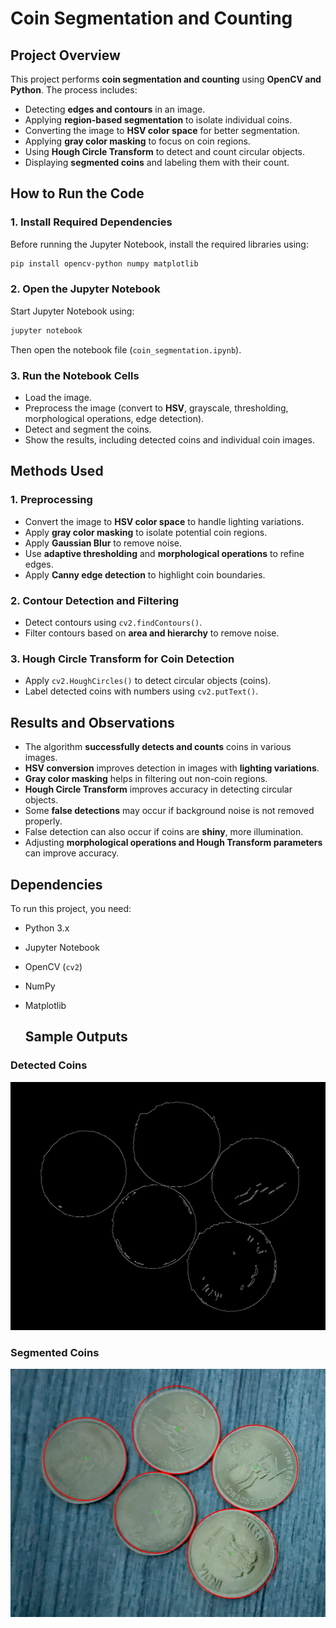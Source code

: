 # Coin Segmentation and Counting

## **Project Overview**
This project performs **coin segmentation and counting** using **OpenCV and Python**. The process includes:
- Detecting **edges and contours** in an image.
- Applying **region-based segmentation** to isolate individual coins.
- Converting the image to **HSV color space** for better segmentation.
- Applying **gray color masking** to focus on coin regions.
- Using **Hough Circle Transform** to detect and count circular objects.
- Displaying **segmented coins** and labeling them with their count.

## **How to Run the Code**
### **1. Install Required Dependencies**
Before running the Jupyter Notebook, install the required libraries using:
```bash
pip install opencv-python numpy matplotlib
```

### **2. Open the Jupyter Notebook**
Start Jupyter Notebook using:
```bash
jupyter notebook
```
Then open the notebook file (`coin_segmentation.ipynb`).

### **3. Run the Notebook Cells**
- Load the image.
- Preprocess the image (convert to **HSV**, grayscale, thresholding, morphological operations, edge detection).
- Detect and segment the coins.
- Show the results, including detected coins and individual coin images.

## **Methods Used**
### **1. Preprocessing**
- Convert the image to **HSV color space** to handle lighting variations.
- Apply **gray color masking** to isolate potential coin regions.
- Apply **Gaussian Blur** to remove noise.
- Use **adaptive thresholding** and **morphological operations** to refine edges.
- Apply **Canny edge detection** to highlight coin boundaries.

### **2. Contour Detection and Filtering**
- Detect contours using `cv2.findContours()`.
- Filter contours based on **area and hierarchy** to remove noise.

### **3. Hough Circle Transform for Coin Detection**
- Apply `cv2.HoughCircles()` to detect circular objects (coins).
- Label detected coins with numbers using `cv2.putText()`.

## **Results and Observations**
- The algorithm **successfully detects and counts** coins in various images.
- **HSV conversion** improves detection in images with **lighting variations**.
- **Gray color masking** helps in filtering out non-coin regions.
- **Hough Circle Transform** improves accuracy in detecting circular objects.
- Some **false detections** may occur if background noise is not removed properly.
- False detection can also occur if coins are **shiny**, more illumination.
- Adjusting **morphological operations and Hough Transform parameters** can improve accuracy.

## **Dependencies**
To run this project, you need:
- Python 3.x
- Jupyter Notebook
- OpenCV (`cv2`)
- NumPy
- Matplotlib

  ## **Sample Outputs**
### **Detected Coins**
![Detected Coins](output/detection.jpg)
### **Segmented Coins**
![Segmented Coins](output/segmented_coins.jpg)




